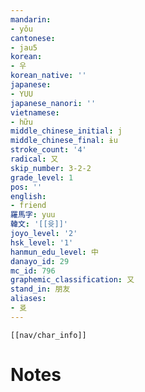 ```yaml
---
mandarin:
- yǒu
cantonese:
- jau5
korean:
- 우
korean_native: ''
japanese:
- YUU
japanese_nanori: ''
vietnamese:
- hữu
middle_chinese_initial: j
middle_chinese_final: ɨu
stroke_count: '4'
radical: 又
skip_number: 3-2-2
grade_level: 1
pos: ''
english:
- friend
羅馬字: yuu
韓文: '[[윳]]'
joyo_level: '2'
hsk_level: '1'
hanmun_edu_level: 中
danayo_id: 29
mc_id: 796
graphemic_classification: 又
stand_in: 朋友
aliases:
- 㕛
---
```

```meta-bind-embed
[[nav/char_info]]
```

# Notes
